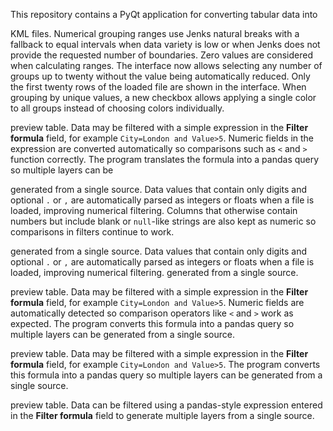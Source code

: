 

This repository contains a PyQt application for converting tabular data into

KML files. Numerical grouping ranges use Jenks natural breaks with
a fallback to equal intervals when data variety is low or when Jenks
does not provide the requested number of boundaries. Zero values are
considered when calculating ranges. The interface now allows selecting
any number of groups up to twenty without the value being automatically
reduced. Only the first twenty rows of the loaded file are shown in the
interface. When grouping by unique values, a new checkbox allows applying
a single color to all groups instead of choosing colors individually.

preview table. Data may be filtered with a simple expression in the
**Filter formula** field, for example `City=London and Value>5`.
Numeric fields in the expression are converted automatically so
comparisons such as `<` and `>` function correctly. The program
translates the formula into a pandas query so multiple layers can be

generated from a single source. Data values that contain only digits and
optional `.` or `,` are automatically parsed as integers or floats when
a file is loaded, improving numerical filtering. Columns that otherwise
contain numbers but include blank or `null`-like strings are also kept as
numeric so comparisons in filters continue to work.

generated from a single source. Data values that contain only digits and
optional `.` or `,` are automatically parsed as integers or floats when
a file is loaded, improving numerical filtering.
generated from a single source.


preview table. Data may be filtered with a simple expression in the
**Filter formula** field, for example `City=London and Value>5`.
Numeric fields are automatically detected so comparison operators like
`<` and `>` work as expected. The program converts this formula into a
pandas query so multiple layers can be generated from a single source.


preview table. Data may be filtered with a simple expression in the
**Filter formula** field, for example `City=London and Value>5`. The
program converts this formula into a pandas query so multiple layers can
be generated from a single source.

preview table. Data can be filtered using a pandas-style expression
entered in the **Filter formula** field to generate multiple layers from a
single source.

